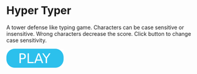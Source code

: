 # Hyper Typer

A tower defense like typing game. Characters can be case sensitive or insensitive. Wrong characters decrease the score. Click button to change case sensitivity.

[![button](play.png)](typer.html)
